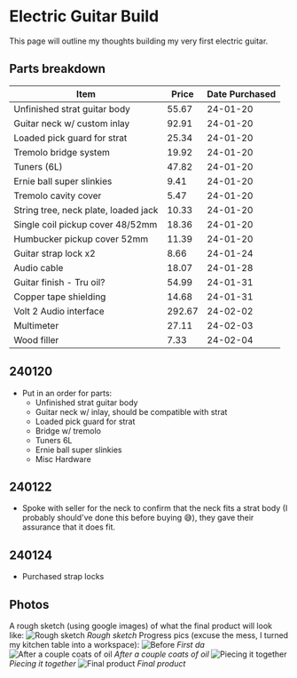 # Electric Guitar Build

This page will outline my thoughts building my very first electric guitar.

## Parts breakdown

| Item                                  |  Price | Date Purchased |
|---------------------------------------|--------|----------------|
| Unfinished strat guitar body          |  55.67 | 24-01-20       |
| Guitar neck w/ custom inlay           |  92.91 | 24-01-20       |
| Loaded pick guard for strat           |  25.34 | 24-01-20       |
| Tremolo bridge system                 |  19.92 | 24-01-20       |
| Tuners (6L)                           |  47.82 | 24-01-20       |
| Ernie ball super slinkies             |   9.41 | 24-01-20       |
| Tremolo cavity cover                  |   5.47 | 24-01-20       |
| String tree, neck plate, loaded jack  |  10.33 | 24-01-20       |
| Single coil pickup cover 48/52mm      |  18.36 | 24-01-20       |
| Humbucker pickup cover 52mm           |  11.39 | 24-01-20       |
| Guitar strap lock x2                  |   8.66 | 24-01-24       |
| Audio cable                           |  18.07 | 24-01-28       |
| Guitar finish - Tru oil?              |  54.99 | 24-01-31       |
| Copper tape shielding                 |  14.68 | 24-01-31       |
| Volt 2 Audio interface                | 292.67 | 24-02-02       |
| Multimeter                            |  27.11 | 24-02-03       |
| Wood filler                           |   7.33 | 24-02-04       |



## 240120

- Put in an order for parts:<br>
    - Unfinished strat guitar body
    - Guitar neck w/ inlay, should be compatible with strat
    - Loaded pick guard for strat
    - Bridge w/ tremolo
    - Tuners 6L
    - Ernie ball super slinkies
    - Misc Hardware

## 240122

- Spoke with seller for the neck to confirm that the neck fits a strat body (I probably should've done this before buying 😅), they gave their assurance that it does fit.

## 240124

- Purchased strap locks

## Photos

A rough sketch (using google images) of what the final product will look like:
![Rough sketch](https://drive.google.com/file/d/18WKOfmBKHDHVQEd7Gz7GfZGGUNla60uv/preview)
*Rough sketch*
Progress pics (excuse the mess, I turned my kitchen table into a workspace):
![Before](https://drive.google.com/file/d/1GYYZ0uo-V8DFJR5aFBo9-6b3ihXacWk2/preview)
*First da*
![After a couple coats of oil](https://drive.google.com/file/d/1hQx1k9E8UmuXIW4hpB0m_OkItV0Mk-b1/preview)
*After a couple coats of oil*
![Piecing it together](https://drive.google.com/file/d/15RBtppuOTghABNsy_PY-0KT5gP1a5DmR/preview)
*Piecing it together*
![Final product](https://drive.google.com/file/d/1w-gj7gEgmcyV8MK7wUPGCdkIE-0oZ6kH/preview)
*Final product*